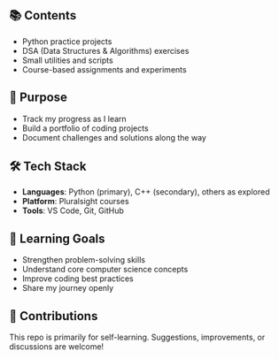 ## 📚 Contents  
- Python practice projects  
- DSA (Data Structures & Algorithms) exercises  
- Small utilities and scripts  
- Course-based assignments and experiments  

## 🚀 Purpose  
- Track my progress as I learn  
- Build a portfolio of coding projects  
- Document challenges and solutions along the way  

## 🛠️ Tech Stack  
- **Languages**: Python (primary), C++ (secondary), others as explored  
- **Platform**: Pluralsight courses  
- **Tools**: VS Code, Git, GitHub  

## 📖 Learning Goals  
- Strengthen problem-solving skills  
- Understand core computer science concepts  
- Improve coding best practices  
- Share my journey openly  

## 🤝 Contributions  
This repo is primarily for self-learning. Suggestions, improvements, or discussions are welcome!  

